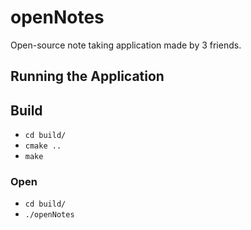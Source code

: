 # openNotes
Open-source note taking application made by 3 friends.

## Running the Application

## Build 

- `cd build/`
- `cmake ..`
- `make`

### Open
- `cd build/`
- `./openNotes`
